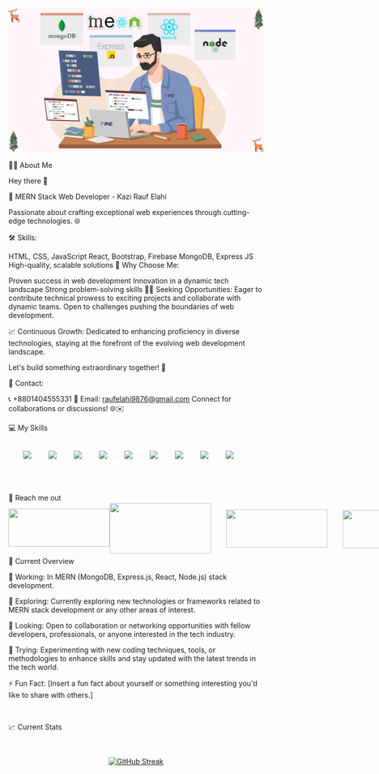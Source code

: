 

![cover photo!](https://raw.githubusercontent.com/kazirauf/kazirauf/main/Black%20and%20Pink%20Gradient%20Motivational%20Quote%20Desktop%20Wallpaper.png)



👩‍💻 About Me

Hey there 👋

🚀 MERN Stack Web Developer - Kazi Rauf Elahi

Passionate about crafting exceptional web experiences through cutting-edge technologies. 🌐

🛠️ Skills:

HTML, CSS, JavaScript
React, Bootstrap, Firebase
MongoDB, Express JS
High-quality, scalable solutions
🌟 Why Choose Me:

Proven success in web development
Innovation in a dynamic tech landscape
Strong problem-solving skills
👩‍💻 Seeking Opportunities:
Eager to contribute technical prowess to exciting projects and collaborate with dynamic teams. Open to challenges pushing the boundaries of web development.

📈 Continuous Growth:
Dedicated to enhancing proficiency in diverse technologies, staying at the forefront of the evolving web development landscape.

Let's build something extraordinary together! 🚀

📱 Contact:

📞 +8801404555331
📧 Email: raufelahi9876@gmail.com
Connect for collaborations or discussions! 🌐✉️

💻 My Skills

<br/>
 <div align="center">
        <div>
          <img width="45px" style="margin-right: 30px;"  src="https://upload.wikimedia.org/wikipedia/commons/thumb/d/d5/CSS3_logo_and_wordmark.svg/640px-CSS3_logo_and_wordmark.svg.png" />
          <img width="60px" style="margin-right: 30px;" src="https://upload.wikimedia.org/wikipedia/commons/thumb/6/61/HTML5_logo_and_wordmark.svg/800px-HTML5_logo_and_wordmark.svg.png" />
          <img width="60px" style="margin-right: 30px;" src="https://upload.wikimedia.org/wikipedia/commons/thumb/b/b2/Bootstrap_logo.svg/800px-Bootstrap_logo.svg.png" />
          <img width="70px" style="margin-right: 30px;" src="https://static-00.iconduck.com/assets.00/tailwind-css-icon-512x307-1v56l8ed.png" />
          <img width="60px" style="margin-right: 30px;" src="https://upload.wikimedia.org/wikipedia/commons/thumb/a/a7/React-icon.svg/1200px-React-icon.svg.png" />
          <img width="70px" style="margin-right: 30px;" src="https://miro.medium.com/v2/resize:fit:512/1*doAg1_fMQKWFoub-6gwUiQ.png" />
          <img width="60px" style="margin-right: 30px;" src="https://upload.wikimedia.org/wikipedia/commons/thumb/6/6a/JavaScript-logo.png/768px-JavaScript-logo.png" />
          <img width="60px" style="margin-right: 30px;" src="https://upload.wikimedia.org/wikipedia/commons/thumb/d/d9/Node.js_logo.svg/2560px-Node.js_logo.svg.png" />
          <img width="60px" style="margin-right: 30px;" src="https://miro.medium.com/v2/resize:fit:300/1*R4c8lHBHuH5qyqOtZb3h-w.png" />
        </div>
      </div>
 


<br/>
<br/>
<br/>

📧 Reach me out
<div align="center" style="display: flex; justify-content: space-between; align-items: center; height: 80px;">

  <a href="https://www.linkedin.com/in/kazi-rauf-elahi-a47a78250/" target="_blank">
    <img width="200px" height="75px" style="margin-bottom: 7px;" src="https://i.ibb.co/bNxy6gP/l-removebg-preview.png" />
  </a>

  <a href="https://www.instagram.com/kazirauf8919/" target="_blank">
    <img width="200px" height="100px" style="margin-right: 30px;" src="https://i.ibb.co/BKBvrfM/i-removebg-preview.png" />
  </a>

  <a href="https://www.facebook.com/profile.php?id=100075923125510" target="_blank">
    <img width="200px" height="75px" style="margin-right: 30px;" src="https://i.ibb.co/2NpWCN9/f-removebg-preview.png" />
  </a>
  <br/>
  <br/>
  <br/>

  <img width="200px" height="75px" style="margin-right: 30px;" src="https://i.ibb.co/yN2LVvw/p-removebg-preview.png" />

  <img width="200px" height="75px" style="margin-right: 30px;" src="https://i.ibb.co/z71wj6g/e-removebg-preview.png" />

</div>



👀 Current Overview

🔭 Working: In MERN (MongoDB, Express.js, React, Node.js) stack development.

🌱 Exploring: Currently exploring new technologies or frameworks related to MERN stack development or any other areas of interest.

👯 Looking: Open to collaboration or networking opportunities with fellow developers, professionals, or anyone interested in the tech industry.

🤔 Trying: Experimenting with new coding techniques, tools, or methodologies to enhance skills and stay updated with the latest trends in the tech world.

⚡ Fun Fact: [Insert a fun fact about yourself or something interesting you'd like to share with others.]

<br/>

📈 Current Stats

<br/>

<div align="center">
 
 [![GitHub Streak](https://github-readme-streak-stats.herokuapp.com?user=kazirauf)](https://git.io/streak-stats)
</div>


<br/>


